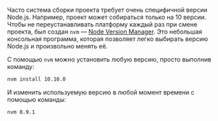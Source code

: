 Часто система сборки проекта требует очень специфичной версии Node.js. Например, проект может собираться только на 10 версии. Чтобы не переустанавливать платформу каждый раз при смене проекта, был создан `nvm` — [Node Version Manager](https://github.com/nvm-sh/nvm). Это небольшая консольная программа, которая позволяет легко выбирать версию Node.js и произвольно менять её.

С помощью `nvm` можно установить любую версию, просто выполнив команду:

```bash
nvm install 10.10.0
```

И изменить используемую версию в любой момент времени с помощью команды:

```bash
nvm 8.9.1
```
